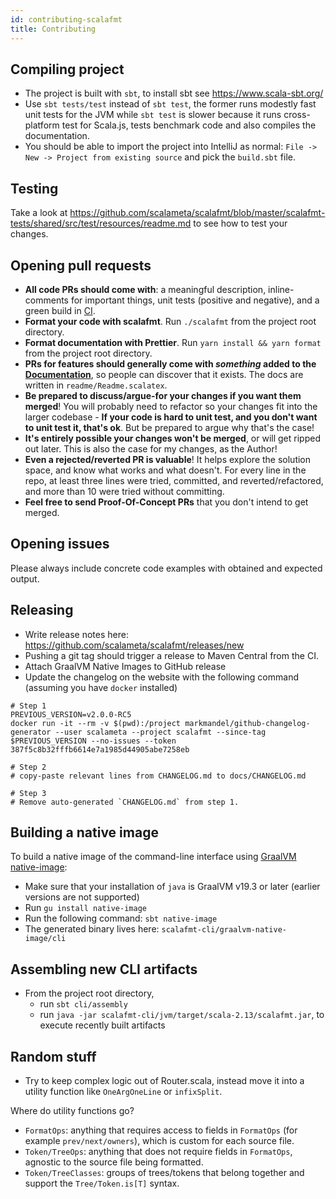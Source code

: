 ```yaml
---
id: contributing-scalafmt
title: Contributing
---
```


## Compiling project

- The project is built with `sbt`, to install sbt see https://www.scala-sbt.org/
- Use `sbt tests/test` instead of `sbt test`, the former runs modestly fast unit
  tests for the JVM while `sbt test` is slower because it runs cross-platform
  test for Scala.js, tests benchmark code and also compiles the documentation.
- You should be able to import the project into IntelliJ as normal:
  `File -> New -> Project from existing source` and pick the `build.sbt` file.

## Testing

Take a look at https://github.com/scalameta/scalafmt/blob/master/scalafmt-tests/shared/src/test/resources/readme.md to see how to test your changes.

## Opening pull requests

- **All code PRs should come with**: a meaningful description, inline-comments
  for important things, unit tests (positive and negative), and a green build in
  [CI](https://travis-ci.org/scalameta/scalafmt).
- **Format your code with scalafmt**. Run `./scalafmt` from the project root
  directory.
- **Format documentation with Prettier**. Run `yarn install && yarn format`
  from the project root directory.
- **PRs for features should generally come with _something_ added to the
  [Documentation](https://scalameta.org/scalafmt)**, so people can discover that
  it exists. The docs are written in `readme/Readme.scalatex`.
- **Be prepared to discuss/argue-for your changes if you want them merged**! You
  will probably need to refactor so your changes fit into the larger codebase -
  **If your code is hard to unit test, and you don't want to unit test it,
  that's ok**. But be prepared to argue why that's the case!
- **It's entirely possible your changes won't be merged**, or will get ripped
  out later. This is also the case for my changes, as the Author!
- **Even a rejected/reverted PR is valuable**! It helps explore the solution
  space, and know what works and what doesn't. For every line in the repo, at
  least three lines were tried, committed, and reverted/refactored, and more
  than 10 were tried without committing.
- **Feel free to send Proof-Of-Concept PRs** that you don't intend to get
  merged.

## Opening issues

Please always include concrete code examples with obtained and expected output.

## Releasing

- Write release notes here: https://github.com/scalameta/scalafmt/releases/new
- Pushing a git tag should trigger a release to Maven Central from the CI.
- Attach GraalVM Native Images to GitHub release
- Update the changelog on the website with the following command (assuming you
  have `docker` installed)

```
# Step 1
PREVIOUS_VERSION=v2.0.0-RC5
docker run -it --rm -v $(pwd):/project markmandel/github-changelog-generator --user scalameta --project scalafmt --since-tag $PREVIOUS_VERSION --no-issues --token 387f5c8b32fffb6614e7a1985d44905abe7258eb

# Step 2
# copy-paste relevant lines from CHANGELOG.md to docs/CHANGELOG.md

# Step 3
# Remove auto-generated `CHANGELOG.md` from step 1.
```

## Building a native image

To build a native image of the command-line interface using
[GraalVM native-image](https://www.graalvm.org/docs/reference-manual/native-image/):

- Make sure that your installation of `java` is GraalVM v19.3 or later (earlier
  versions are not supported)
- Run `gu install native-image`
- Run the following command: `sbt native-image`
- The generated binary lives here: `scalafmt-cli/graalvm-native-image/cli`

## Assembling new CLI artifacts

- From the project root directory,
  - run `sbt cli/assembly`
  - run `java -jar scalafmt-cli/jvm/target/scala-2.13/scalafmt.jar`, to execute recently built artifacts

## Random stuff

- Try to keep complex logic out of Router.scala, instead move it into a utility
  function like `OneArgOneLine` or `infixSplit`.

Where do utility functions go?

- `FormatOps`: anything that requires access to fields in `FormatOps` (for
  example `prev/next/owners`), which is custom for each source file.
- `Token/TreeOps`: anything that does not require fields in `FormatOps`,
  agnostic to the source file being formatted.
- `Token/TreeClasses`: groups of trees/tokens that belong together and support
  the `Tree/Token.is[T]` syntax.
